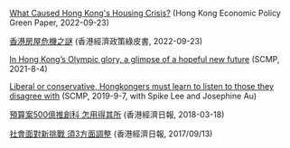 [What Caused Hong Kong's Housing Crisis?](/pdf/Housing_Crisis.pdf)
 (Hong Kong Economic Policy Green Paper, 2022-09-23)

[香港房屋危機之謎](/pdf/香港房屋危機之謎.pdf) (香港經濟政策綠皮書, 2022-09-23)

[In Hong Kong’s Olympic glory, a glimpse of a hopeful new future](/pdf/Olympic_Hope.pdf) (SCMP, 2021-8-4)

[Liberal or conservative, Hongkongers must learn to listen to those they disagree with](/pdf/Liberal_Conservative.pdf) (SCMP, 2019-9-7, with Spike Lee and Josephine Au)

[預算案500億推創科 怎用得其所](/pdf/預算案500億推創科怎用得其所.pdf) (香港經濟日報, 2018-03-18)

[社會面對新挑戰 須3方面調整](/pdf/社會面對新挑戰須3方面調整.pdf) (香港經濟日報, 2017/09/13)
